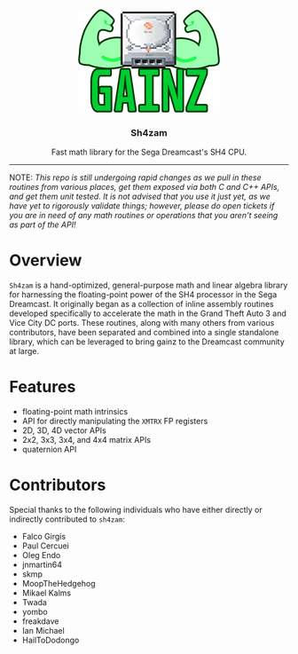 <!-- PROJECT LOGO -->
<div align="center">
  <a href="https://github.com/gyrovorbis/sh4zam">
    <img src="doc/logo.png" alt="Sh4zam">
  </a>
  <h3 align="center"><strong>Sh4zam</strong></h1>
  <p align="center">
    Fast math library for the Sega Dreamcast's SH4 CPU.
    <br />
  </p>
</div>
<hr>
NOTE: <i>This repo is still undergoing rapid changes as we pull in these routines from various places, get them exposed via both C and C++ APIs, and get them unit tested. It is not advised that you use it just yet, as we have yet to rigorously validate things; however, please do open tickets if you are in need of any math routines or operations that you aren't seeing as part of the API!</i>

# Overview

`Sh4zam` is a hand-optimized, general-purpose math and linear algebra library for harnessing the floating-point power of the SH4 processor in the Sega Dreamcast. It originally began as a collection of inline assembly routines developed specifically to accelerate the math in the Grand Theft Auto 3 and Vice City DC ports. These routines, along with many others from various contributors, have been separated and combined into a single standalone library, which can be leveraged to bring gainz to the Dreamcast community at large.

# Features

- floating-point math intrinsics
- API for directly manipulating the `XMTRX` FP registers
- 2D, 3D, 4D vector APIs
- 2x2, 3x3, 3x4, and 4x4 matrix APIs
- quaternion API

# Contributors

Special thanks to the following individuals who have either directly or indirectly contributed to `sh4zam`:
- Falco Girgis
- Paul Cercuei
- Oleg Endo
- jnmartin64
- skmp
- MoopTheHedgehog
- Mikael Kalms
- Twada
- yombo
- freakdave
- Ian Michael
- HailToDodongo
